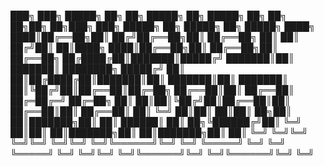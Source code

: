 ███╗   ███╗ █████╗ ██╗  ██╗ █████╗ ██╗      █████╗        ██╗       ██╗  ██╗██╗   ██╗███╗   ███╗ █████╗ ██╗      █████╗ ██╗      █████╗ 
████╗ ████║██╔══██╗██║ ██╔╝██╔══██╗██║     ██╔══██╗       ██║       ██║ ██╔╝██║   ██║████╗ ████║██╔══██╗██║     ██╔══██╗██║     ██╔══██╗
██╔████╔██║███████║█████╔╝ ███████║██║     ███████║    ████████╗    █████╔╝ ██║   ██║██╔████╔██║███████║██║     ███████║██║     ███████║
██║╚██╔╝██║██╔══██║██╔═██╗ ██╔══██║██║     ██╔══██║    ██╔═██╔═╝    ██╔═██╗ ██║   ██║██║╚██╔╝██║██╔══██║██║     ██╔══██║██║     ██╔══██║
██║ ╚═╝ ██║██║  ██║██║  ██╗██║  ██║███████╗██║  ██║    ██████║      ██║  ██╗╚██████╔╝██║ ╚═╝ ██║██║  ██║███████╗██║  ██║███████╗██║  ██║
╚═╝     ╚═╝╚═╝  ╚═╝╚═╝  ╚═╝╚═╝  ╚═╝╚══════╝╚═╝  ╚═╝    ╚═════╝      ╚═╝  ╚═╝ ╚═════╝ ╚═╝     ╚═╝╚═╝  ╚═╝╚══════╝╚═╝  ╚═╝╚══════╝╚═╝  ╚═╝

